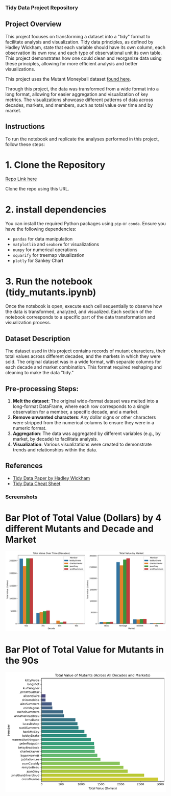 ### Tidy Data Project Repository

## Project Overview

This project focuses on transforming a dataset into a "tidy" format to facilitate analysis and visualization. Tidy data principles, as defined by Hadley Wickham, state that each variable should have its own column, each observation its own row, and each type of observational unit its own table. This project demonstrates how one could clean and reorganize data using these principles, allowing for more efficient analysis and better visualizations.

This project uses the Mutant Moneyball dataset [found here](https://github.com/EliCash82/mutantmoneyball/tree/main).

Through this project, the data was transformed from a wide format into a long format, allowing for easier aggregation and visualization of key metrics. The visualizations showcase different patterns of data across decades, markets, and members, such as total value over time and by market.

## Instructions

To run the notebook and replicate the analyses performed in this project, follow these steps:

# 1. Clone the Repository
[Repo Link here](https://github.com/mmccoll03/MCCOLLUM-Data-Science-Portfolio/tree/main/TidyData-Project)

Clone the repo using this URL.

# 2. install dependencies
You can install the required Python packages using `pip` or `conda`. Ensure you have the following dependencies:
- `pandas` for data manipulation
- `matplotlib` and `seaborn` for visualizations
- `numpy` for numerical operations
- `squarify` for treemap visualization
- `plotly` for Sankey Chart

# 3. Run the notebook (tidy_mutants.ipynb)
Once the notebook is open, execute each cell sequentially to observe how the data is transformed, analyzed, and visualized. Each section of the notebook corresponds to a specific part of the data transformation and visualization process.

## Dataset Description

The dataset used in this project contains records of mutant characters, their total values across different decades, and the markets in which they were sold. The original dataset was in a wide format, with separate columns for each decade and market combination. This format required reshaping and cleaning to make the data "tidy."

## Pre-processing Steps:
1. **Melt the dataset**: The original wide-format dataset was melted into a long-format DataFrame, where each row corresponds to a single observation for a member, a specific decade, and a market.
2. **Remove unwanted characters**: Any dollar signs or other characters were stripped from the numerical columns to ensure they were in a numeric format.
3. **Aggregation**: The data was aggregated by different variables (e.g., by market, by decade) to facilitate analysis.
4. **Visualization**: Various visualizations were created to demonstrate trends and relationships within the data.

## References

- [Tidy Data Paper by Hadley Wickham](https://vita.had.co.nz/papers/tidy-data.pdf)
- [Tidy Data Cheat Sheet](https://pandas.pydata.org/Pandas_Cheat_Sheet.pdf)

### Screenshots 

# Bar Plot of Total Value (Dollars) by 4 different Mutants and Decade and Market
![Bar Plot](1.png)

# Bar Plot of Total Value for Mutants in the 90s
![Bar Plot](2.png)